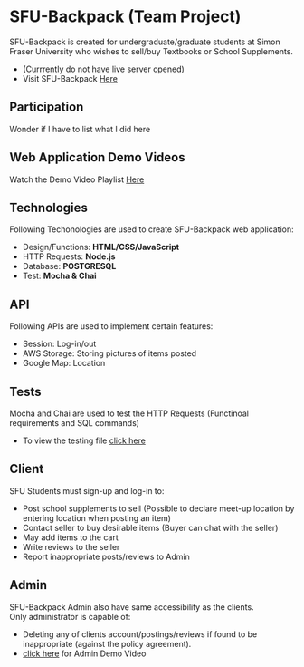# SFU-Backpack (Team Project)
SFU-Backpack is created for undergraduate/graduate students at Simon Fraser University who wishes to sell/buy Textbooks or School Supplements.
- (Currrently do not have live server opened)  
- Visit SFU-Backpack [Here](https://sfubackpack.herokuapp.com/mainpage)  

## Participation
Wonder if I have to list what I did here

## Web Application Demo Videos
Watch the Demo Video Playlist [Here](https://www.youtube.com/watch?v=0QYlBqcJi1M&list=PL_wgNaB1d1j5RAg-ITCLRdeINRQGal_q-)  

## Technologies
Following Techonologies are used to create SFU-Backpack web application:
- Design/Functions: **HTML/CSS/JavaScript**
- HTTP Requests: **Node.js**
- Database: **POSTGRESQL**
- Test: **Mocha & Chai**

## API  
Following APIs are used to implement certain features:  
- Session: Log-in/out  
- AWS Storage: Storing pictures of items posted  
- Google Map: Location

## Tests
Mocha and Chai are used to test the HTTP Requests (Functinoal requirements and SQL commands)
- To view the testing file [click here](test/server-test.js) 

## Client
SFU Students must sign-up and log-in to:
- Post school supplements to sell (Possible to declare meet-up location by entering location when posting an item)
- Contact seller to buy desirable items (Buyer can chat with the seller)
- May add items to the cart
- Write reviews to the seller
- Report inappropriate posts/reviews to Admin
 
## Admin
SFU-Backpack Admin also have same accessibility as the clients.  
Only administrator is capable of:
- Deleting any of clients account/postings/reviews if found to be inappropriate (against the policy agreement).
- [click here](https://www.youtube.com/watch?v=-qan_3NTRdg&list=PL_wgNaB1d1j5RAg-ITCLRdeINRQGal_q-&index=7&ab_channel=backpack) for Admin Demo Video
